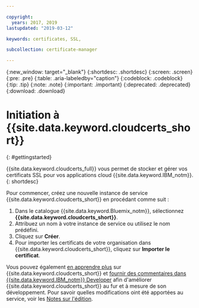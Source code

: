 ```yaml
---

copyright:
  years: 2017, 2019
lastupdated: "2019-03-12"

keywords: certificates, SSL, 

subcollection: certificate-manager

---
```


{:new_window: target="_blank"}
{:shortdesc: .shortdesc}
{:screen: .screen}
{:pre: .pre}
{:table: .aria-labeledby="caption"}
{:codeblock: .codeblock}
{:tip: .tip}
{:note: .note}
{:important: .important}
{:deprecated: .deprecated}
{:download: .download}

# Initiation à {{site.data.keyword.cloudcerts_short}}
{: #gettingstarted}

{{site.data.keyword.cloudcerts_full}} vous permet de stocker et gérer vos certificats SSL pour vos applications cloud {{site.data.keyword.IBM_notm}}.
{: shortdesc}

Pour commencer, créez une nouvelle instance de service {{site.data.keyword.cloudcerts_short}} en procédant comme suit :

1. Dans le catalogue {{site.data.keyword.Bluemix_notm}}, sélectionnez **{{site.data.keyword.cloudcerts_short}}**.
2. Attribuez un nom à votre instance de service ou utilisez le nom prédéfini.
3. Cliquez sur **Créer**.
4. Pour importer les certificats de votre organisation dans {{site.data.keyword.cloudcerts_short}}, cliquez sur **Importer le certificat**.  

Vous pouvez également [en apprendre plus](/docs/services/certificate-manager?topic=certificate-manager-about-certificate-manager#about-certificate-manager) sur {{site.data.keyword.cloudcerts_short}} et [fournir des commentaires dans {{site.data.keyword.IBM_notm}} Developer](/docs/services/certificate-manager?topic=certificate-manager-troubleshooting#getting-help-and-support) afin d'améliorer {{site.data.keyword.cloudcerts_short}} au fur et à mesure de son développement. Pour savoir quelles modifications oint été apportées au service, voir les [Notes sur l'édition](/docs/services/certificate-manager?topic=certificate-manager-release-notes#release-notes).
